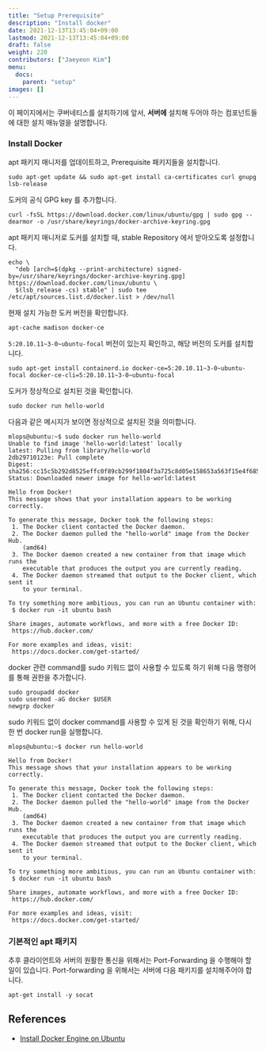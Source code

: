 ```yaml
---
title: "Setup Prerequisite"
description: "Install docker"
date: 2021-12-13T13:45:04+09:00
lastmod: 2021-12-13T13:45:04+09:00
draft: false
weight: 220
contributors: ["Jaeyeon Kim"]
menu:
  docs:
    parent: "setup"
images: []
---
```



이 페이지에서는 쿠버네티스를 설치하기에 앞서, **서버에** 설치해 두어야 하는 컴포넌트들에 대한 설치 매뉴얼을 설명합니다.

### Install Docker

apt 패키지 매니저를 업데이트하고, Prerequisite 패키지들을 설치합니다.

```text
sudo apt-get update && sudo apt-get install ca-certificates curl gnupg lsb-release
```

도커의 공식 GPG key 를 추가합니다.

```text
curl -fsSL https://download.docker.com/linux/ubuntu/gpg | sudo gpg --dearmor -o /usr/share/keyrings/docker-archive-keyring.gpg
```

apt 패키지 매니저로 도커를 설치할 때, stable Repository 에서 받아오도록 설정합니다.

```text
echo \
  "deb [arch=$(dpkg --print-architecture) signed-by=/usr/share/keyrings/docker-archive-keyring.gpg] https://download.docker.com/linux/ubuntu \
  $(lsb_release -cs) stable" | sudo tee /etc/apt/sources.list.d/docker.list > /dev/null
```

현재 설치 가능한 도커 버전을 확인합니다.

```text
apt-cache madison docker-ce
```

`5:20.10.11~3-0~ubuntu-focal` 버전이 있는지 확인하고, 해당 버전의 도커를 설치합니다.

```text
sudo apt-get install containerd.io docker-ce=5:20.10.11~3-0~ubuntu-focal docker-ce-cli=5:20.10.11~3-0~ubuntu-focal
```

도커가 정상적으로 설치된 것을 확인합니다.

```text
sudo docker run hello-world
```

다음과 같은 메시지가 보이면 정상적으로 설치된 것을 의미합니다.

```text
mlops@ubuntu:~$ sudo docker run hello-world
Unable to find image 'hello-world:latest' locally
latest: Pulling from library/hello-world
2db29710123e: Pull complete 
Digest: sha256:cc15c5b292d8525effc0f89cb299f1804f3a725c8d05e158653a563f15e4f685
Status: Downloaded newer image for hello-world:latest

Hello from Docker!
This message shows that your installation appears to be working correctly.

To generate this message, Docker took the following steps:
 1. The Docker client contacted the Docker daemon.
 2. The Docker daemon pulled the "hello-world" image from the Docker Hub.
    (amd64)
 3. The Docker daemon created a new container from that image which runs the
    executable that produces the output you are currently reading.
 4. The Docker daemon streamed that output to the Docker client, which sent it
    to your terminal.

To try something more ambitious, you can run an Ubuntu container with:
 $ docker run -it ubuntu bash

Share images, automate workflows, and more with a free Docker ID:
 https://hub.docker.com/

For more examples and ideas, visit:
 https://docs.docker.com/get-started/
```

docker 관련 command를 sudo 키워드 없이 사용할 수 있도록 하기 위해 다음 명령어를 통해 권한을 추가합니다.

```text
sudo groupadd docker
sudo usermod -aG docker $USER
newgrp docker
```

sudo 키워드 없이 docker command를 사용할 수 있게 된 것을 확인하기 위해, 다시 한 번 docker run을 실행합니다.

```text
mlops@ubuntu:~$ docker run hello-world

Hello from Docker!
This message shows that your installation appears to be working correctly.

To generate this message, Docker took the following steps:
 1. The Docker client contacted the Docker daemon.
 2. The Docker daemon pulled the "hello-world" image from the Docker Hub.
    (amd64)
 3. The Docker daemon created a new container from that image which runs the
    executable that produces the output you are currently reading.
 4. The Docker daemon streamed that output to the Docker client, which sent it
    to your terminal.

To try something more ambitious, you can run an Ubuntu container with:
 $ docker run -it ubuntu bash

Share images, automate workflows, and more with a free Docker ID:
 https://hub.docker.com/

For more examples and ideas, visit:
 https://docs.docker.com/get-started/
```

### 기본적인 apt 패키지

추후 클라이언트와 서버의 원활한 통신을 위해서는 Port-Forwarding 을 수행해야 할 일이 있습니다.
Port-forwarding 을 위해서는 서버에 다음 패키지를 설치해주어야 합니다.

```text
apt-get install -y socat
```

## References

- [Install Docker Engine on Ubuntu](https://docs.docker.com/engine/install/ubuntu/)
